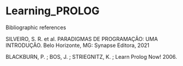 # Learning_PROLOG

Bibliographic references

SILVEIRO, S. R. et al. PARADIGMAS DE PROGRAMAÇÃO: UMA INTRODUÇÃO.
Belo Horizonte, MG: Synapse Editora, 2021

BLACKBURN, P. ; BOS, J. ; STRIEGNITZ, K. ; Learn Prolog Now! 2006.